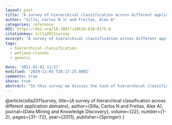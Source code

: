 ```yaml
---
layout: post
title: "A survey of hierarchical classification across different application domains"
author: "Silla, Carlos N Jr and Freitas, Alex A"
categories: reference
DOI: https://doi.org/10.1007/s10618-010-0175-9
citationkey: silla2011survey
excerpt: "A survey of hierarchical classification across different application domains"
tags:
  - hierarchical classification
  - wetland-classes
  - generic

date: '2011-01-01 11:27'
modified: '2019-11-05 T18:17:25.000Z'
comments: true
share: true
abstract: "In this survey we discuss the task of hierarchical classification. The literature about this field is scattered across very different application domains and for that reason research in one domain is often done unaware of methods developed in other domains. We define what is the task of hierarchical classification and discuss why some related tasks should not be considered hierarchical classification. We also present a new perspective about some existing hierarchical classification approaches, and based on that perspective we propose a new unifying framework to classify the existing approaches. We also present a review of empirical comparisons of the existing methods reported in the literature as well as a conceptual comparison of those methods at a high level of abstraction, discussing their advantages and disadvantages."
---
```

@article{silla2011survey,
  title={A survey of hierarchical classification across different application domains},
  author={Silla, Carlos N and Freitas, Alex A},
  journal={Data Mining and Knowledge Discovery},
  volume={22},
  number={1-2},
  pages={31--72},
  year={2011},
  publisher={Springer}
}
